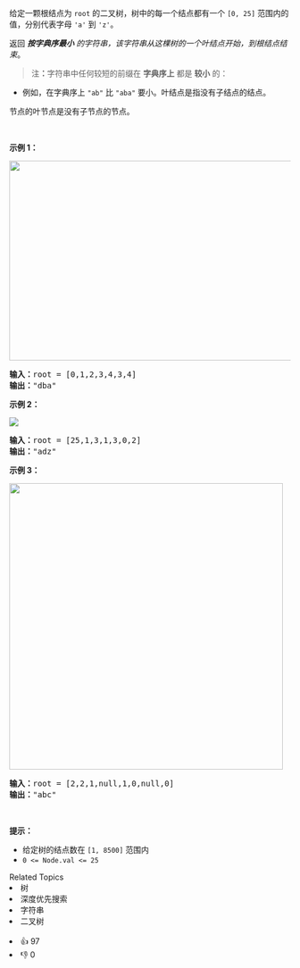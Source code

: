 <p>给定一颗根结点为&nbsp;<code>root</code>&nbsp;的二叉树，树中的每一个结点都有一个&nbsp;<code>[0, 25]</code>&nbsp;范围内的值，分别代表字母&nbsp;<code>'a'</code> 到&nbsp;<code>'z'</code>。</p>

<p>返回 <em><strong>按字典序最小</strong> 的字符串，该字符串从这棵树的一个叶结点开始，到根结点结束</em>。</p>

<blockquote> 
 <p>注<strong>：</strong>字符串中任何较短的前缀在 <strong>字典序上</strong> 都是 <strong>较小</strong> 的：</p> 
</blockquote>

<ul> 
 <li>例如，在字典序上&nbsp;<code>"ab"</code> 比&nbsp;<code>"aba"</code>&nbsp;要小。叶结点是指没有子结点的结点。&nbsp;</li> 
</ul>

<p>节点的叶节点是没有子节点的节点。</p>

<p>&nbsp;</p>

<ol> 
</ol>

<p><strong>示例 1：</strong></p>

<p><strong><img alt="" src="https://assets.leetcode-cn.com/aliyun-lc-upload/uploads/2019/02/02/tree1.png" style="height: 358px; width: 534px;" /></strong></p>

<pre>
<strong>输入：</strong>root = [0,1,2,3,4,3,4]
<strong>输出：</strong>"dba"
</pre>

<p><strong>示例 2：</strong></p>

<p><img src="https://assets.leetcode.com/uploads/2019/01/30/tree2.png" /></p>

<pre>
<strong>输入：</strong>root = [25,1,3,1,3,0,2]
<strong>输出：</strong>"adz"
</pre>

<p><strong>示例 3：</strong></p>

<p><img src="https://assets.leetcode.com/uploads/2019/02/01/tree3.png" style="height: 513px; width: 490px;" /></p>

<pre>
<strong>输入：</strong>root = [2,2,1,null,1,0,null,0]
<strong>输出：</strong>"abc"
</pre>

<p>&nbsp;</p>

<p><strong>提示：</strong></p>

<ul> 
 <li>给定树的结点数在&nbsp;<code>[1, 8500]</code> 范围内</li> 
 <li><code>0 &lt;= Node.val &lt;= 25</code></li> 
</ul>

<div><div>Related Topics</div><div><li>树</li><li>深度优先搜索</li><li>字符串</li><li>二叉树</li></div></div><br><div><li>👍 97</li><li>👎 0</li></div>